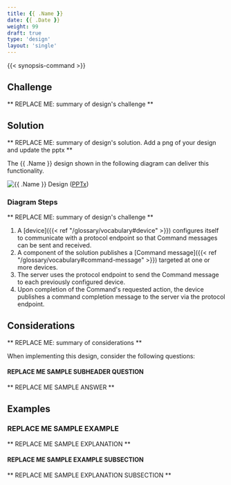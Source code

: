 ```yaml
---
title: {{ .Name }}
date: {{ .Date }}
weight: 99
draft: true
type: 'design'
layout: 'single'
---
```

<!-- TODO author a new synopsis in /layouts/shortcodes/ and update the line below -->
{{< synopsis-command >}}
<!--more-->

## Challenge

** REPLACE ME: summary of design's challenge **

## Solution

** REPLACE ME: summary of design's solution. Add a png of your design and update the pptx **

The {{ .Name }} design shown in the following diagram can deliver this functionality.

![{{ .Name }} Design](command.png) ([PPTx](/designs/iot-atlas-patterns.pptx))

### Diagram Steps

** REPLACE ME: summary of design's challenge **

1. A [device]({{< ref "/glossary/vocabulary#device" >}}) configures itself to communicate with a protocol endpoint so that Command messages can be sent and received.
2. A component of the solution publishes a [Command message]({{< ref "/glossary/vocabulary#command-message" >}}) targeted at one or more devices.
3. The server uses the protocol endpoint to send the Command message to each previously configured device.
4. Upon completion of the Command's requested action, the device publishes a command completion message to the server via the protocol endpoint.

## Considerations

** REPLACE ME: summary of considerations **

When implementing this design, consider the following questions:

#### REPLACE ME SAMPLE SUBHEADER QUESTION

** REPLACE ME SAMPLE ANSWER **

## Examples

### REPLACE ME SAMPLE EXAMPLE
** REPLACE ME SAMPLE EXPLANATION **

#### REPLACE ME SAMPLE EXAMPLE SUBSECTION
** REPLACE ME SAMPLE EXPLANATION SUBSECTION **